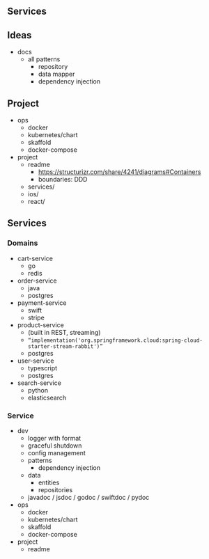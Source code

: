 ## Services

## Ideas
* docs
  * all patterns
    * repository
    * data mapper
    * dependency injection

## Project
* ops
  * docker
  * kubernetes/chart
  * skaffold
  * docker-compose
* project
  * readme
    * https://structurizr.com/share/4241/diagrams#Containers
    * boundaries: DDD
  * services/
  * ios/
  * react/

## Services
### Domains 
* cart-service
  * go
  * redis
* order-service
  * java
  * postgres
* payment-service
  * swift
  * stripe
* product-service
  *  (built in REST, streaming)
  * `“implementation('org.springframework.cloud:spring-cloud-starter-stream-rabbit')”`
  * postgres
* user-service
  * typescript
  * postgres
* search-service
  * python 
  * elasticsearch

### Service
* dev
  * logger with format
  * graceful shutdown
  * config management
  * patterns
    * dependency injection 
  * data
    * entities
    * repositories
  * javadoc / jsdoc / godoc / swiftdoc / pydoc
* ops
  * docker
  * kubernetes/chart
  * skaffold
  * docker-compose
* project
  * readme
